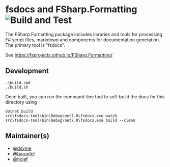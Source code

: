 fsdocs and FSharp.Formatting ![Build and Test](https://github.com/fsprojects/FSharp.Formatting/actions/workflows/push-main.yml/badge.svg)
=================================

The FSharp.Formatting package includes libraries and tools for processing F# script files, markdown and components
for documentation generation. The primary tool is "fsdocs".

See https://fsprojects.github.io/FSharp.Formatting/


## Development

    .\build.cmd
    ./build.sh


Once built, you can run the command-line tool to self-build the docs for this directory using 

    dotnet build
    src\fsdocs-tool\bin\Debug\net7.0\fsdocs.exe watch
    src\fsdocs-tool\bin\Debug\net7.0\fsdocs.exe build --clean


## Maintainer(s)

- [@dsyme](https://github.com/dsyme)
- [@baronfel](https://github.com/baronfel)
- [@nojaf](https://github.com/nojaf)
